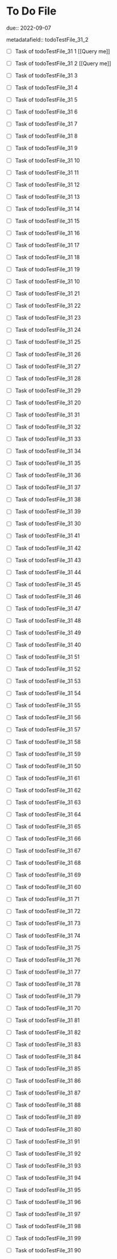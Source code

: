 # To Do File

due:: 2022-09-07

metadatafield:: todoTestFile_31_2

- [ ] Task of todoTestFile_31 1 [[Query me]]
- [ ] Task of todoTestFile_31 2 [[Query me]]
- [ ] Task of todoTestFile_31 3
- [ ] Task of todoTestFile_31 4
- [ ] Task of todoTestFile_31 5
- [ ] Task of todoTestFile_31 6
- [ ] Task of todoTestFile_31 7
- [ ] Task of todoTestFile_31 8
- [ ] Task of todoTestFile_31 9
- [ ] Task of todoTestFile_31 10

- [ ] Task of todoTestFile_31 11 
- [ ] Task of todoTestFile_31 12 
- [ ] Task of todoTestFile_31 13
- [ ] Task of todoTestFile_31 14
- [ ] Task of todoTestFile_31 15
- [ ] Task of todoTestFile_31 16
- [ ] Task of todoTestFile_31 17
- [ ] Task of todoTestFile_31 18
- [ ] Task of todoTestFile_31 19
- [ ] Task of todoTestFile_31 10

- [ ] Task of todoTestFile_31 21 
- [ ] Task of todoTestFile_31 22 
- [ ] Task of todoTestFile_31 23
- [ ] Task of todoTestFile_31 24
- [ ] Task of todoTestFile_31 25
- [ ] Task of todoTestFile_31 26
- [ ] Task of todoTestFile_31 27
- [ ] Task of todoTestFile_31 28
- [ ] Task of todoTestFile_31 29
- [ ] Task of todoTestFile_31 20

- [ ] Task of todoTestFile_31 31 
- [ ] Task of todoTestFile_31 32 
- [ ] Task of todoTestFile_31 33
- [ ] Task of todoTestFile_31 34
- [ ] Task of todoTestFile_31 35
- [ ] Task of todoTestFile_31 36
- [ ] Task of todoTestFile_31 37
- [ ] Task of todoTestFile_31 38
- [ ] Task of todoTestFile_31 39
- [ ] Task of todoTestFile_31 30

- [ ] Task of todoTestFile_31 41 
- [ ] Task of todoTestFile_31 42 
- [ ] Task of todoTestFile_31 43
- [ ] Task of todoTestFile_31 44
- [ ] Task of todoTestFile_31 45
- [ ] Task of todoTestFile_31 46
- [ ] Task of todoTestFile_31 47
- [ ] Task of todoTestFile_31 48
- [ ] Task of todoTestFile_31 49
- [ ] Task of todoTestFile_31 40

- [ ] Task of todoTestFile_31 51 
- [ ] Task of todoTestFile_31 52 
- [ ] Task of todoTestFile_31 53
- [ ] Task of todoTestFile_31 54
- [ ] Task of todoTestFile_31 55
- [ ] Task of todoTestFile_31 56
- [ ] Task of todoTestFile_31 57
- [ ] Task of todoTestFile_31 58
- [ ] Task of todoTestFile_31 59
- [ ] Task of todoTestFile_31 50

- [ ] Task of todoTestFile_31 61 
- [ ] Task of todoTestFile_31 62 
- [ ] Task of todoTestFile_31 63
- [ ] Task of todoTestFile_31 64
- [ ] Task of todoTestFile_31 65
- [ ] Task of todoTestFile_31 66
- [ ] Task of todoTestFile_31 67
- [ ] Task of todoTestFile_31 68
- [ ] Task of todoTestFile_31 69
- [ ] Task of todoTestFile_31 60

- [ ] Task of todoTestFile_31 71 
- [ ] Task of todoTestFile_31 72 
- [ ] Task of todoTestFile_31 73
- [ ] Task of todoTestFile_31 74
- [ ] Task of todoTestFile_31 75
- [ ] Task of todoTestFile_31 76
- [ ] Task of todoTestFile_31 77
- [ ] Task of todoTestFile_31 78
- [ ] Task of todoTestFile_31 79
- [ ] Task of todoTestFile_31 70


- [ ] Task of todoTestFile_31 81 
- [ ] Task of todoTestFile_31 82 
- [ ] Task of todoTestFile_31 83
- [ ] Task of todoTestFile_31 84
- [ ] Task of todoTestFile_31 85
- [ ] Task of todoTestFile_31 86
- [ ] Task of todoTestFile_31 87
- [ ] Task of todoTestFile_31 88
- [ ] Task of todoTestFile_31 89
- [ ] Task of todoTestFile_31 80


- [ ] Task of todoTestFile_31 91 
- [ ] Task of todoTestFile_31 92 
- [ ] Task of todoTestFile_31 93
- [ ] Task of todoTestFile_31 94
- [ ] Task of todoTestFile_31 95
- [ ] Task of todoTestFile_31 96
- [ ] Task of todoTestFile_31 97
- [ ] Task of todoTestFile_31 98
- [ ] Task of todoTestFile_31 99
- [ ] Task of todoTestFile_31 90
